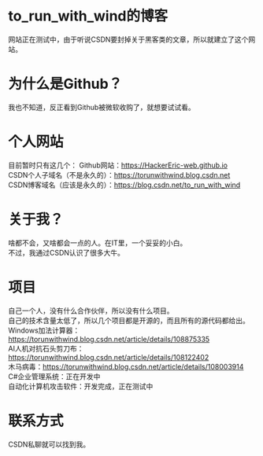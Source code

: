# to_run_with_wind的博客
网站正在测试中，由于听说CSDN要封掉关于黑客类的文章，所以就建立了这个网站。
# 为什么是Github？
我也不知道，反正看到Github被微软收购了，就想要试试看。

# 个人网站
目前暂时只有这几个：
Github网站：https://HackerEric-web.github.io<br>
CSDN个人子域名（不是永久的）：https://torunwithwind.blog.csdn.net<br>
CSDN博客域名（应该是永久的）：https://blog.csdn.net/to_run_with_wind<br>

# 关于我？
啥都不会，又啥都会一点的人。在IT里，一个妥妥的小白。<br>
不过，我通过CSDN认识了很多大牛。<br>

# 项目
自己一个人，没有什么合作伙伴，所以没有什么项目。<br>
自己的技术含量太低了，所以几个项目都是开源的，而且所有的源代码都给出。<br>
Windows加法计算器：https://torunwithwind.blog.csdn.net/article/details/108875335<br>
AI人机对抗石头剪刀布：https://torunwithwind.blog.csdn.net/article/details/108122402<br>
木马病毒：https://torunwithwind.blog.csdn.net/article/details/108003914<br>
C#企业管理系统：正在开发中<br>
自动化计算机攻击软件：开发完成，正在测试中<br>

# 联系方式
CSDN私聊就可以找到我。<br>
